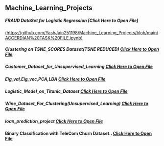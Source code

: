 ## Machine_Learning_Projects
##### FRAUD DataSet for Logistic Regression [Click Here to Open File]
[(https://github.com/YashJain251198/Machine_Learning_Projects/blob/main/ACCERDIAN%20TASK%20FILE.ipynb)](url)
##### Clustering on TSNE_SCORES Dataset(TSNE REDUCED) [Click Here to Open File](https://github.com/YashJain251198/Machine_Learning_Projects/blob/0be242dd8e1f859b5de7b3a21b6f5760eb97a9c3/Clustering%20on%20TSNE_SCORES%20Dataset.ipynb)
##### Customer_Dataset_for_Unsupervised_Learning [Click Here to Open File](https://github.com/YashJain251198/Machine_Learning_Projects/blob/0be242dd8e1f859b5de7b3a21b6f5760eb97a9c3/Customer_Dataset_for_Unsupervised_Learning.ipynb)
##### Eig_val,Eig_vec,PCA,LDA [Click Here to Open File](https://github.com/YashJain251198/Machine_Learning_Projects/blob/0be242dd8e1f859b5de7b3a21b6f5760eb97a9c3/Eig_val%2CEig_vec%2CPCA%2CLDA.ipynb)
##### Logistic_Model_on_Titanic_Dataset [Click Here to Open File](https://github.com/YashJain251198/Machine_Learning_Projects/blob/0be242dd8e1f859b5de7b3a21b6f5760eb97a9c3/Logistic_Model_on_Titanic_Dataset.ipynb)
##### Wine_Dataset_For_Clustering(Unsupervised_Learning) [Click Here to Open File](https://github.com/YashJain251198/Machine_Learning_Projects/blob/0be242dd8e1f859b5de7b3a21b6f5760eb97a9c3/Wine_Dataset_For_Clustering(Unsupervised_Learning).ipynb)
##### loan_prediction_project [Click Here to Open File](https://github.com/YashJain251198/Machine_Learning_Projects/blob/0be242dd8e1f859b5de7b3a21b6f5760eb97a9c3/loan_prediction_project.ipynb)
#### Binary Classification with TeleCom Churn Dataset.. [Click Here to Open File](https://github.com/YashJain251198/Machine_Learning_Projects/blob/64df2c3b5008e22eadd9a87780aac42baecb3286/Binary%20Classification%20with%20TeleCom%20Churn%20Dataset..ipynb)

